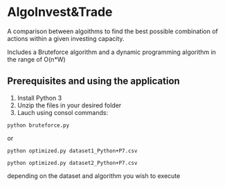 # AlgoInvest&Trade

A comparison between algoithms to find the best possible combination of actions within a given investing capacity.

Includes a Bruteforce algorithm and a dynamic programming algorithm in the range of O(n*W)

## Prerequisites and using the application

1. Install Python 3
2. Unzip the files in your desired folder
3. Lauch using consol commands:
```
python bruteforce.py
```

or
```
python optimized.py dataset1_Python+P7.csv
```
```
python optimized.py dataset2_Python+P7.csv
```

depending on the dataset and algorithm you wish to execute
